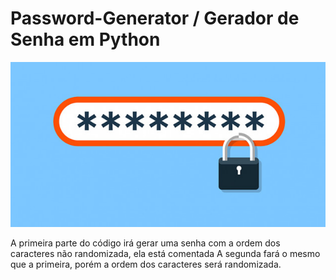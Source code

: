 # Password-Generator / Gerador de Senha em Python

<img src="image passw/password_github_img.jpg">

A primeira parte do código irá gerar uma senha com a ordem dos caracteres não randomizada, ela está comentada
A segunda fará o mesmo que a primeira, porém a ordem dos caracteres será randomizada.
